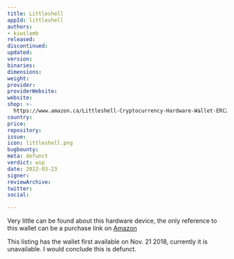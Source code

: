 ```yaml
---
title: Littleshell
appId: littleshell
authors:
- kiwilamb
released: 
discontinued: 
updated: 
version: 
binaries: 
dimensions: 
weight: 
provider: 
providerWebsite: 
website: 
shop: >-
  https://www.amazon.ca/Littleshell-Cryptocurrency-Hardware-Wallet-ERC20-tokens/dp/B07KPT79RN
country: 
price: 
repository: 
issue: 
icon: littleshell.png
bugbounty: 
meta: defunct
verdict: wip
date: 2022-03-23
signer: 
reviewArchive: 
twitter: 
social: 

---
```


Very little can be found about this hardware device, the only reference to this wallet can be a purchase link on [Amazon](https://www.amazon.ca/Littleshell-Cryptocurrency-Hardware-Wallet-ERC20-tokens/dp/B07KPT79RN)

This listing has the wallet first available on Nov. 21 2018, currently it is unavailable. I would conclude this is defunct.
